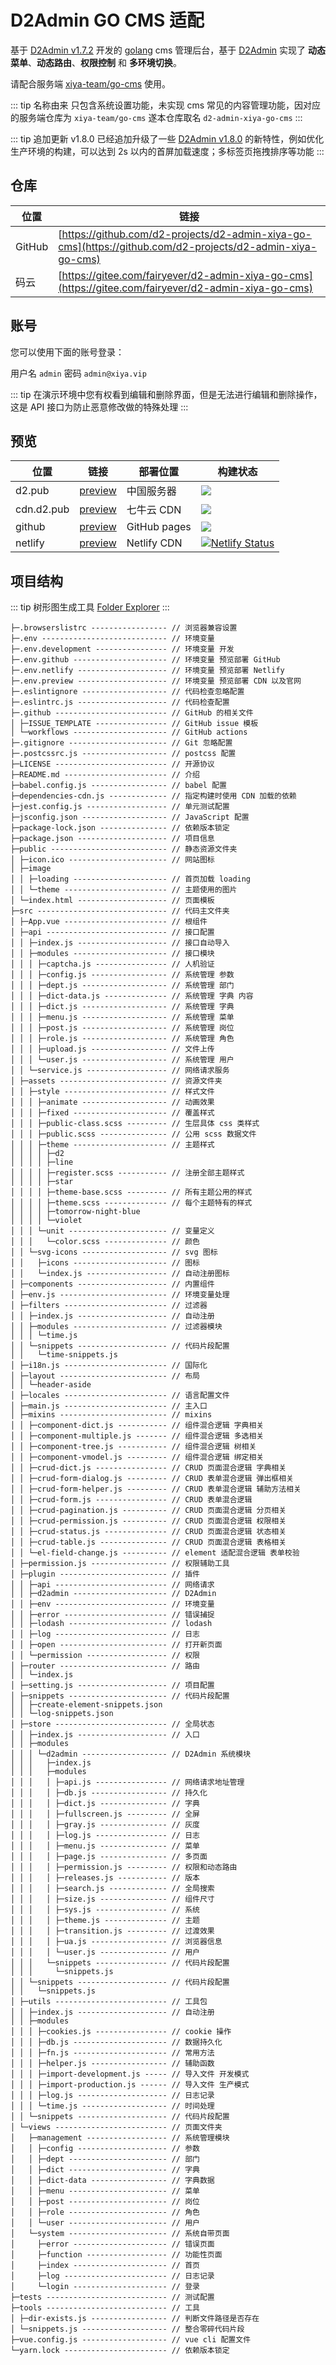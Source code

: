 # D2Admin GO CMS 适配

基于 [D2Admin v1.7.2](https://github.com/d2-projects/d2-admin/releases/tag/1.7.2) 开发的 [golang](https://golang.org) cms 管理后台，基于 [D2Admin](https://github.com/d2-projects/d2-admin) 实现了 **动态菜单**、**动态路由**、**权限控制** 和 **多环境切换**。

请配合服务端 [xiya-team/go-cms](https://github.com/xiya-team/go-cms) 使用。

::: tip 名称由来
只包含系统设置功能，未实现 cms 常见的内容管理功能，因对应的服务端仓库为 `xiya-team/go-cms` 遂本仓库取名 `d2-admin-xiya-go-cms`
:::

::: tip 追加更新 v1.8.0
已经追加升级了一些 [D2Admin v1.8.0](https://github.com/d2-projects/d2-admin/releases/tag/1.8.0) 的新特性，例如优化生产环境的构建，可以达到 2s 以内的首屏加载速度；多标签页拖拽排序等功能
:::

## 仓库

| 位置 | 链接 |
| --- | --- |
| GitHub | [https://github.com/d2-projects/d2-admin-xiya-go-cms](https://github.com/d2-projects/d2-admin-xiya-go-cms) |
| 码云 | [https://gitee.com/fairyever/d2-admin-xiya-go-cms](https://gitee.com/fairyever/d2-admin-xiya-go-cms) |

## 账号

您可以使用下面的账号登录：

用户名 `admin` 密码 `admin@xiya.vip`

::: tip
在演示环境中您有权看到编辑和删除界面，但是无法进行编辑和删除操作，这是 API 接口为防止恶意修改做的特殊处理
:::

## 预览

| 位置 | 链接 | 部署位置 | 构建状态 |
| --- | --- | --- | --- |
| d2.pub | [preview](https://d2.pub/d2-admin-xiya-go-cms/preview) | 中国服务器 | [![](https://github.com/d2-projects/d2-admin-xiya-go-cms/workflows/Deploy%20https%3A%2F%2Fd2.pub/badge.svg)](https://github.com/d2-projects/d2-admin-xiya-go-cms/actions?query=workflow%3A%22Deploy+https%3A%2F%2Fd2.pub%22) |
| cdn.d2.pub | [preview](https://cdn.d2.pub/d2-admin-xiya-go-cms/preview) | 七牛云 CDN | [![](https://github.com/d2-projects/d2-admin-xiya-go-cms/workflows/Deploy%20https%3A%2F%2Fcdn.d2.pub/badge.svg)](https://github.com/d2-projects/d2-admin-xiya-go-cms/actions?query=workflow%3A%22Deploy+https%3A%2F%2Fcdn.d2.pub%22) |
| github | [preview](https://d2-projects.github.io/d2-admin-xiya-go-cms) | GitHub pages | [![](https://github.com/d2-projects/d2-admin-xiya-go-cms/workflows/Deploy%20Github/badge.svg)](https://github.com/d2-projects/d2-admin-xiya-go-cms/actions?query=workflow%3A%22Deploy+Github%22) |
| netlify | [preview](https://d2-admin-xiya-go-cms.netlify.com) | Netlify CDN | [![Netlify Status](https://api.netlify.com/api/v1/badges/8fea8718-2196-45de-bbb8-436c3f4da408/deploy-status)](https://app.netlify.com/sites/d2-admin-xiya-go-cms/deploys) |

## 项目结构

::: tip 树形图生成工具
[Folder Explorer](https://github.com/d2-projects/folder-explorer)
:::

```
├─.browserslistrc ----------------- // 浏览器兼容设置
├─.env ---------------------------- // 环境变量
├─.env.development ---------------- // 环境变量 开发
├─.env.github --------------------- // 环境变量 预览部署 GitHub
├─.env.netlify -------------------- // 环境变量 预览部署 Netlify
├─.env.preview -------------------- // 环境变量 预览部署 CDN 以及官网
├─.eslintignore ------------------- // 代码检查忽略配置
├─.eslintrc.js -------------------- // 代码检查配置
├─.github ------------------------- // GitHub 的相关文件
│ ├─ISSUE_TEMPLATE ---------------- // GitHub issue 模板
│ └─workflows --------------------- // GitHub actions
├─.gitignore ---------------------- // Git 忽略配置
├─.postcssrc.js ------------------- // postcss 配置
├─LICENSE ------------------------- // 开源协议
├─README.md ----------------------- // 介绍
├─babel.config.js ----------------- // babel 配置
├─dependencies-cdn.js ------------- // 指定构建时使用 CDN 加载的依赖
├─jest.config.js ------------------ // 单元测试配置
├─jsconfig.json ------------------- // JavaScript 配置
├─package-lock.json --------------- // 依赖版本锁定
├─package.json -------------------- // 项目信息
├─public -------------------------- // 静态资源文件夹
│ ├─icon.ico ---------------------- // 网站图标
│ ├─image 
│ │ ├─loading --------------------- // 首页加载 loading
│ │ └─theme ----------------------- // 主题使用的图片
│ └─index.html -------------------- // 页面模板
├─src ----------------------------- // 代码主文件夹
│ ├─App.vue ----------------------- // 根组件
│ ├─api --------------------------- // 接口配置
│ │ ├─index.js -------------------- // 接口自动导入
│ │ ├─modules --------------------- // 接口模块
│ │ │ ├─captcha.js ---------------- // 人机验证
│ │ │ ├─config.js ----------------- // 系统管理 参数
│ │ │ ├─dept.js ------------------- // 系统管理 部门
│ │ │ ├─dict-data.js -------------- // 系统管理 字典 内容
│ │ │ ├─dict.js ------------------- // 系统管理 字典
│ │ │ ├─menu.js ------------------- // 系统管理 菜单
│ │ │ ├─post.js ------------------- // 系统管理 岗位
│ │ │ ├─role.js ------------------- // 系统管理 角色
│ │ │ ├─upload.js ----------------- // 文件上传
│ │ │ └─user.js ------------------- // 系统管理 用户
│ │ └─service.js ------------------ // 网络请求服务
│ ├─assets ------------------------ // 资源文件夹
│ │ ├─style ----------------------- // 样式文件
│ │ │ ├─animate ------------------- // 动画效果
│ │ │ ├─fixed --------------------- // 覆盖样式
│ │ │ ├─public-class.scss --------- // 生层具体 css 类样式
│ │ │ ├─public.scss --------------- // 公用 scss 数据文件
│ │ │ ├─theme --------------------- // 主题样式
│ │ │ │ ├─d2 
│ │ │ │ ├─line 
│ │ │ │ ├─register.scss ----------- // 注册全部主题样式
│ │ │ │ ├─star 
│ │ │ │ ├─theme-base.scss --------- // 所有主题公用的样式
│ │ │ │ ├─theme.scss -------------- // 每个主题特有的样式
│ │ │ │ ├─tomorrow-night-blue 
│ │ │ │ └─violet 
│ │ │ └─unit ---------------------- // 变量定义
│ │ │   └─color.scss -------------- // 颜色
│ │ └─svg-icons ------------------- // svg 图标
│ │   ├─icons --------------------- // 图标
│ │   └─index.js ------------------ // 自动注册图标
│ ├─components -------------------- // 内置组件
│ ├─env.js ------------------------ // 环境变量处理
│ ├─filters ----------------------- // 过滤器
│ │ ├─index.js -------------------- // 自动注册
│ │ ├─modules --------------------- // 过滤器模块
│ │ │ └─time.js 
│ │ └─snippets -------------------- // 代码片段配置
│ │   └─time-snippets.js 
│ ├─i18n.js ----------------------- // 国际化
│ ├─layout ------------------------ // 布局
│ │ └─header-aside 
│ ├─locales ----------------------- // 语言配置文件
│ ├─main.js ----------------------- // 主入口
│ ├─mixins ------------------------ // mixins
│ │ ├─component-dict.js ----------- // 组件混合逻辑 字典相关
│ │ ├─component-multiple.js ------- // 组件混合逻辑 多选相关
│ │ ├─component-tree.js ----------- // 组件混合逻辑 树相关
│ │ ├─component-vmodel.js --------- // 组件混合逻辑 绑定相关
│ │ ├─crud-dict.js ---------------- // CRUD 页面混合逻辑 字典相关
│ │ ├─crud-form-dialog.js --------- // CRUD 表单混合逻辑 弹出框相关
│ │ ├─crud-form-helper.js --------- // CRUD 表单混合逻辑 辅助方法相关
│ │ ├─crud-form.js ---------------- // CRUD 表单混合逻辑
│ │ ├─crud-pagination.js ---------- // CRUD 页面混合逻辑 分页相关
│ │ ├─crud-permission.js ---------- // CRUD 页面混合逻辑 权限相关
│ │ ├─crud-status.js -------------- // CRUD 页面混合逻辑 状态相关
│ │ ├─crud-table.js --------------- // CRUD 页面混合逻辑 表格相关
│ │ └─el-field-change.js ---------- // element 适配混合逻辑 表单校验
│ ├─permission.js ----------------- // 权限辅助工具
│ ├─plugin ------------------------ // 插件
│ │ ├─api ------------------------- // 网络请求
│ │ ├─d2admin --------------------- // D2Admin
│ │ ├─env ------------------------- // 环境变量
│ │ ├─error ----------------------- // 错误捕捉
│ │ ├─lodash ---------------------- // lodash
│ │ ├─log ------------------------- // 日志
│ │ ├─open ------------------------ // 打开新页面
│ │ └─permission ------------------ // 权限
│ ├─router ------------------------ // 路由
│ │ └─index.js 
│ ├─setting.js -------------------- // 项目配置
│ ├─snippets ---------------------- // 代码片段配置
│ │ ├─create-element-snippets.json 
│ │ └─log-snippets.json 
│ ├─store ------------------------- // 全局状态
│ │ ├─index.js -------------------- // 入口
│ │ ├─modules 
│ │ │ └─d2admin ------------------- // D2Admin 系统模块
│ │ │   ├─index.js 
│ │ │   ├─modules 
│ │ │   │ ├─api.js ---------------- // 网络请求地址管理
│ │ │   │ ├─db.js ----------------- // 持久化
│ │ │   │ ├─dict.js --------------- // 字典
│ │ │   │ ├─fullscreen.js --------- // 全屏
│ │ │   │ ├─gray.js --------------- // 灰度
│ │ │   │ ├─log.js ---------------- // 日志
│ │ │   │ ├─menu.js --------------- // 菜单
│ │ │   │ ├─page.js --------------- // 多页面
│ │ │   │ ├─permission.js --------- // 权限和动态路由
│ │ │   │ ├─releases.js ----------- // 版本
│ │ │   │ ├─search.js ------------- // 全局搜索
│ │ │   │ ├─size.js --------------- // 组件尺寸
│ │ │   │ ├─sys.js ---------------- // 系统
│ │ │   │ ├─theme.js -------------- // 主题
│ │ │   │ ├─transition.js --------- // 过渡效果
│ │ │   │ ├─ua.js ----------------- // 浏览器信息
│ │ │   │ └─user.js --------------- // 用户
│ │ │   └─snippets ---------------- // 代码片段配置
│ │ │     └─snippets.js 
│ │ └─snippets -------------------- // 代码片段配置
│ │   └─snippets.js 
│ ├─utils ------------------------- // 工具包
│ │ ├─index.js -------------------- // 自动注册
│ │ ├─modules 
│ │ │ ├─cookies.js ---------------- // cookie 操作
│ │ │ ├─db.js --------------------- // 数据持久化
│ │ │ ├─fn.js --------------------- // 常用方法
│ │ │ ├─helper.js ----------------- // 辅助函数
│ │ │ ├─import-development.js ----- // 导入文件 开发模式
│ │ │ ├─import-production.js ------ // 导入文件 生产模式
│ │ │ ├─log.js -------------------- // 日志记录
│ │ │ └─time.js ------------------- // 时间处理
│ │ └─snippets -------------------- // 代码片段配置
│ └─views ------------------------- // 页面文件夹
│   ├─management ------------------ // 系统管理模块
│   │ ├─config -------------------- // 参数
│   │ ├─dept ---------------------- // 部门
│   │ ├─dict ---------------------- // 字典
│   │ ├─dict-data ----------------- // 字典数据
│   │ ├─menu ---------------------- // 菜单
│   │ ├─post ---------------------- // 岗位
│   │ ├─role ---------------------- // 角色
│   │ └─user ---------------------- // 用户
│   └─system ---------------------- // 系统自带页面
│     ├─error --------------------- // 错误页面
│     ├─function ------------------ // 功能性页面
│     ├─index --------------------- // 首页
│     ├─log ----------------------- // 日志记录
│     └─login --------------------- // 登录
├─tests --------------------------- // 测试配置
├─tools --------------------------- // 工具
│ ├─dir-exists.js ----------------- // 判断文件路径是否存在
│ └─snippets.js ------------------- // 整合零碎代码片段
├─vue.config.js ------------------- // vue cli 配置文件
└─yarn.lock ----------------------- // 依赖版本锁定
```
